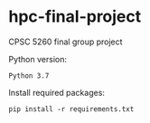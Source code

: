 # hpc-final-project
CPSC 5260 final group project

Python version:

`Python 3.7`

Install required packages:

`pip install -r requirements.txt`